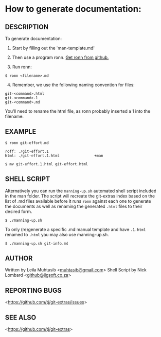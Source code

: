 How to generate documentation:
================================

## DESCRIPTION

To generate documentation:

1) Start by filling out the 'man-template.md'

2) Then use a program ronn. [Get ronn from github.](https://github.com/rtomayko/ronn)

3) Run ronn:

```
$ ronn <filename>.md
```

4)  Remember, we use the following naming convention for files:

```
git-<command>.html
git-<command>.1
git-<command>.md
```

 You'll need to rename the html file, as ronn probably inserted a 1 into the filename.

## EXAMPLE

```
$ ronn git-effort.md

roff: ./git-effort.1
html: ./git-effort.1.html                +man

$ mv git-effort.1.html git-effort.html
```

## SHELL SCRIPT

Alternatively you can run the `manning-up.sh` automated shell script included in the man folder. The script will recreate the git-extras index based on the list of .md files available before it runs `ronn` against each one to generate the documents as well as renaming the generated `.html` files to their desired form.

```
$ ./manning-up.sh
```

To only (re)generate a specific .md manual template and have `.1.html` renamed to `.html` yau may also use manning-up.sh.

```
$ ./manning-up.sh git-info.md
```

## AUTHOR

Written by Leila Muhtasib &lt;<muhtasib@gmail.com>&gt;
Shell Script by Nick Lombard &lt;<github@jigsoft.co.za>&gt;

## REPORTING BUGS

&lt;<https://github.com/tj/git-extras/issues>&gt;

## SEE ALSO

&lt;<https://github.com/tj/git-extras>&gt;
